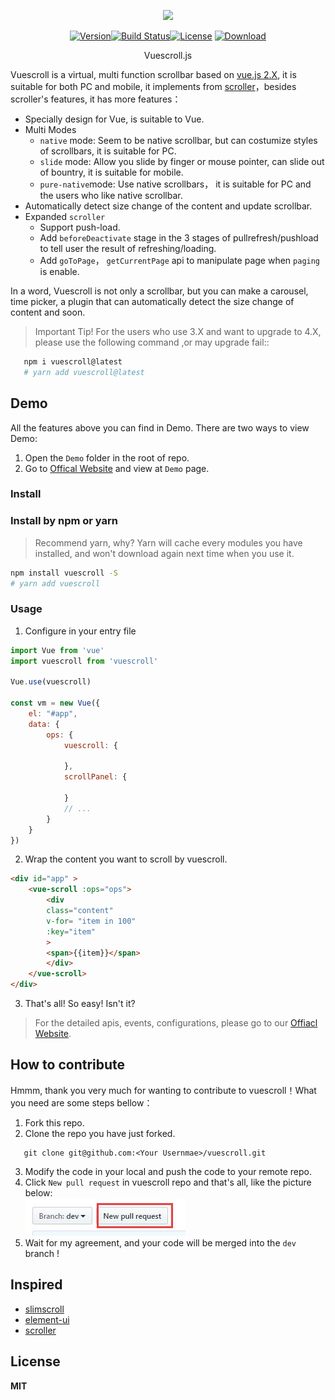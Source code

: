 
 
  <p align="center"><a href="https://wangyi7099.github.io/vuescrolljs/zh/"><img width="100" src="https://wangyi7099.github.io/vuescrolljs/logo.png" /></a></p>
<p align="center">
  <a href="https://www.npmjs.com/package/vuescroll"><img src="https://img.shields.io/npm/v/vuescroll.svg" alt="Version"></a><a href="https://circleci.com/gh/wangyi7099/vuescroll/tree/dev"><img src="https://img.shields.io/circleci/project/wangyi7099/vuescroll/dev.svg" alt="Build Status"></a><a href="https://www.npmjs.com/package/vuescroll"><img src="https://img.shields.io/npm/l/vuescroll.svg" alt="License"></a>
<a href="https://www.npmjs.com/package/vuescroll"><img src="https://img.shields.io/npm/dm/vuescroll.svg" alt="Download"></a>
</p>
<p align="center">Vuescroll.js</p>

Vuescroll is a virtual, multi function scrollbar based on [vue.js 2.X](https://github.com/vuejs/vue),  it is suitable for both PC and mobile, it implements from [scroller](https://github.com/pbakaus/scroller)，besides scroller's features, it has more features：
- Specially design for Vue, is suitable to Vue.
- Multi Modes
    - `native` mode:  Seem to be native scrollbar, but can costumize styles of scrollbars, it is suitable for PC. 
    - `slide` mode: Allow you slide by finger or mouse pointer, can slide out of bountry, it is suitable for mobile.
    - `pure-native`mode: Use native scrollbars， it is suitable for PC and the users who like native scrollbar.
- Automatically detect size change of the content and update scrollbar.
- Expanded `scroller`
    - Support push-load.
    - Add `beforeDeactivate` stage in the 3 stages of pullrefresh/pushload to tell user the result of refreshing/loading.  
    - Add `goToPage`， `getCurrentPage` api to manipulate page when `paging` is enable.

In a word, Vuescroll is not only a scrollbar, but you can make a carousel, time picker, a plugin that can automatically detect the size change of content and soon.

> Important Tip! For the users who use 3.X and want to upgrade to 4.X, please use the following command ,or may upgrade fail::
```bash
   npm i vuescroll@latest
   # yarn add vuescroll@latest
```
## Demo
All the features above you can find in Demo. There are two ways to view Demo:
1. Open the `Demo` folder in the root of repo.
2. Go to [Offical Website](https://wangyi7099.github.io/vuescrolljs/zh/guide/) and view at `Demo` page.

### Install
### Install by npm or yarn
> Recommend yarn, why? Yarn will cache every modules you have installed, and won't download again next time when you use it.
```bash
npm install vuescroll -S
# yarn add vuescroll
```
### Usage
1. Configure in your entry file

```javascript
import Vue from 'vue' 
import vuescroll from 'vuescroll'

Vue.use(vuescroll)

const vm = new Vue({
    el: "#app",
    data: {
        ops: {
            vuescroll: {

            },
            scrollPanel: {
                
            }
            // ...
        }
    }
})
```
2. Wrap the content you want to scroll by vuescroll.
```html
<div id="app" >
    <vue-scroll :ops="ops">
        <div 
        class="content"
        v-for= "item in 100"
        :key="item"
        >
        <span>{{item}}</span>
        </div>
    </vue-scroll>
</div>
``` 
3. That's all! So easy! Isn't it?

> For the detailed apis, events, configurations, please go to our [Offiacl Website](https://wangyi7099.github.io/vuescrolljs/).


## How to contribute

Hmmm, thank you very much for wanting to contribute to vuescroll！What you need are some steps bellow：
1. Fork this repo.
2. Clone the repo you have just forked.
```base
   git clone git@github.com:<Your Usernmae>/vuescroll.git
```
3. Modify the code in your local and push the code to your remote repo.
3. Click `New pull request` in vuescroll repo and that's all, like the picture below:<br /><img src="https://github.com/wangyi7099/pictureCdn/blob/master/allPic/others/pr.jpg?raw=true" /> 
4. Wait for my agreement, and your code will be merged into the `dev` branch !

## Inspired

* [slimscroll](https://github.com/rochal/jQuery-slimScroll)
* [element-ui](https://github.com/ElemeFE/element/tree/dev/packages/scrollbar/src)
* [scroller](https://github.com/pbakaus/scroller)

## License

**MIT** 